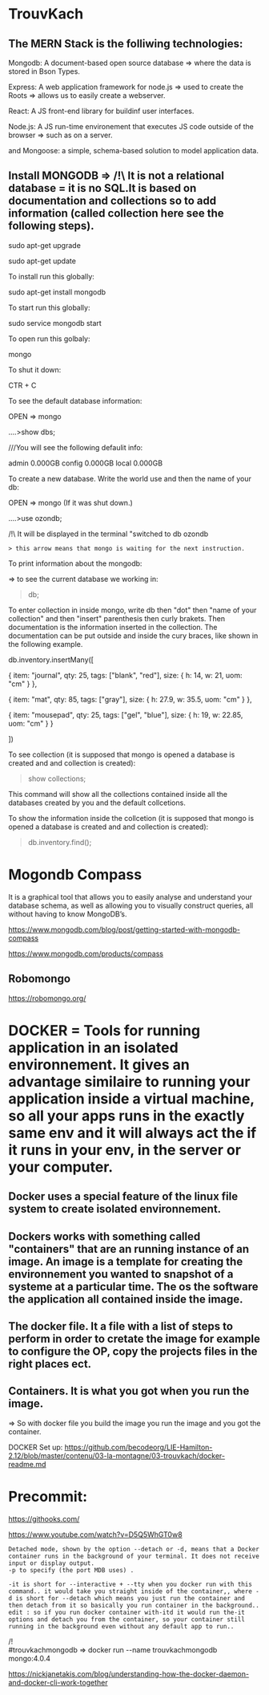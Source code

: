# TrouvKach

## The MERN Stack is the folliwing technologies:

Mongodb: A document-based open source database => where the data is stored in Bson Types.

Express: A web application framework for node.js => used to create the Roots => allows us to easily create a webserver.

React: A JS front-end library for buildinf user interfaces.

Node.js: A JS run-time environement that executes JS code outside of the browser => such as on a server.

and Mongoose: a simple, schema-based solution to model application data.










## Install MONGODB => /!\ It is not a relational database = it is no SQL.It is based on documentation and collections so to add information (called collection here see the following steps).







sudo apt-get upgrade

sudo apt-get update

To install run this globally:

sudo apt-get install mongodb

To start run this globally:

sudo service mongodb start

To open run this golbaly:

mongo

To shut it down:

CTR + C

To see the default database information:

OPEN => mongo

....>show dbs;

///You will see the following defaulit info:

admin   0.000GB
config  0.000GB
local   0.000GB

To create a new database. Write the world use and then the name of your db:

OPEN => mongo (If it was shut down.)

....>use ozondb; 

/!\ It will be displayed in the terminal "switched to db ozondb

    > this arrow means that mongo is waiting for the next instruction.
    
 To print information about the mongodb:
 
 => to see the current database we working in:
 
 >db;
 
 To enter collection in inside mongo, write db then "dot" then "name of your collection" and then "insert"  parenthesis then curly brakets. Then documentation is the information inserted in the collection. The documentation can be put outside and inside the cury braces, like shown in the following example.
 
db.inventory.insertMany([

   { item: "journal", qty: 25, tags: ["blank", "red"], size: { h: 14, w: 21, uom: "cm" } },
   
   { item: "mat", qty: 85, tags: ["gray"], size: { h: 27.9, w: 35.5, uom: "cm" } },
   
   { item: "mousepad", qty: 25, tags: ["gel", "blue"], size: { h: 19, w: 22.85, uom: "cm" } }
   
])
 
 
To see collection (it is supposed that mongo is opened a database is created and and collection is created):

> show collections;

This command will show all the collections contained inside all the databases created by you and the default collcetions.

To show the information inside the collcetion (it is supposed that mongo is opened a database is created and and collection is created):

> db.inventory.find();

# Mogondb Compass 

It is a graphical tool that allows you to easily analyse and understand your database schema, as well as allowing you to visually construct queries, all without having to know MongoDB’s.

https://www.mongodb.com/blog/post/getting-started-with-mongodb-compass

https://www.mongodb.com/products/compass

## Robomongo

https://robomongo.org/


# DOCKER = Tools for running application in an isolated environnement. It gives an advantage similaire to running your application inside a virtual machine, so all your apps runs in the exactly same env and it will always act the if it runs in your env, in the server or your computer.

## Docker uses a special feature of the linux file system to create isolated environnement.

## Dockers works with something called "containers" that are an  running instance of an image. An image is a template for creating the environnement you wanted to snapshot of a systeme at a particular time. The os the software the application all contained inside the image.

## The docker file. It a file with a list of steps to perform in order to cretate the image for example to configure the OP, copy the projects files in the right places ect.

## Containers. It is what you got when you run the image.
 => So with docker file you build the image you run the image and you got the container. 

DOCKER Set up:
https://github.com/becodeorg/LIE-Hamilton-2.12/blob/master/contenu/03-la-montagne/03-trouvkach/docker-readme.md


# Precommit:

https://githooks.com/

https://www.youtube.com/watch?v=D5Q5WhGT0w8

 
    Detached mode, shown by the option --detach or -d, means that a Docker container runs in the background of your terminal. It does not receive input or display output.
    -p to specify (the port MDB uses) .
    
    -it is short for --interactive + --tty when you docker run with this command.. it would take you straight inside of the container,, where -d is short for --detach which means you just run the container and then detach from it so basically you run container in the background.. edit : so if you run docker container with-itd it would run the-it options and detach you from the container, so your container still running in the background even without any default app to run..
 /!\
#trouvkachmongodb
=> docker run --name trouvkachmongodb mongo:4.0.4

https://nickjanetakis.com/blog/understanding-how-the-docker-daemon-and-docker-cli-work-together



